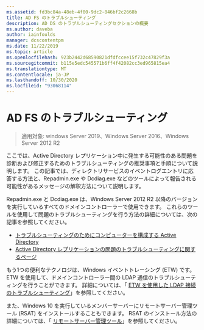 ```yaml
---
ms.assetid: fd3bc84a-48eb-4f00-9dc2-846bf2c2668b
title: AD FS のトラブルシューティング
description: AD DS のトラブルシューティングセクションの概要
ms.author: daveba
author: iainfoulds
manager: dcscontentpm
ms.date: 11/22/2019
ms.topic: article
ms.openlocfilehash: 923b2442d68590821dfdfccee15f732c47829f3a
ms.sourcegitcommit: b115e5edc545571b6ff4f42082cc3ed965815ea4
ms.translationtype: MT
ms.contentlocale: ja-JP
ms.lasthandoff: 10/30/2020
ms.locfileid: "93068114"
---
```

# <a name="ad-ds-troubleshooting"></a>AD FS のトラブルシューティング

>適用対象: windows Server 2019、Windows Server 2016、Windows Server 2012 R2

ここでは、Active Directory レプリケーション中に発生する可能性のある問題を診断および修正するためのトラブルシューティングの推奨事項と手順について説明します。 この記事では、ディレクトリサービスのイベントログエントリに応答する方法と、Repadmin.exe や Dcdiag.exe などのツールによって報告される可能性があるメッセージの解釈方法について説明します。

Repadmin.exe と Dcdiag.exe は、Windows Server 2012 R2 以降のバージョンを実行しているすべてのドメインコントローラーで使用できます。 これらのツールを使用して問題のトラブルシューティングを行う方法の詳細については、次の記事を参照してください。

- [トラブルシューティングのためにコンピューターを構成する Active Directory](../manage/troubleshoot/Configuring-a-Computer-for-Troubleshooting.md)
- [Active Directory レプリケーションの問題のトラブルシューティングに関するページ](../manage/troubleshoot/Troubleshooting-Active-Directory-Replication-Problems.md)

もう1つの便利なテクノロジは、Windows イベントトレーシング (ETW) です。 ETW を使用して、ドメインコントローラー間の LDAP 通信のトラブルシューティングを行うことができます。 詳細については、「 [ETW を使用した LDAP 接続のトラブルシューティング](../manage/troubleshoot/troubleshoot-ldap-using-etw.md)」を参照してください。

また、Windows 10 を実行しているメンバーサーバーにリモートサーバー管理ツール (RSAT) をインストールすることもできます。 RSAT のインストール方法の詳細については、「 [リモートサーバー管理ツール](../../../remote/remote-server-administration-tools.md)」を参照してください。
